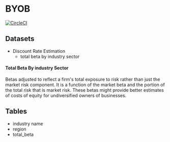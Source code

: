 # BYOB

[![CircleCI](https://circleci.com/gh/jdiejim/BYOB.svg?style=svg)](https://circleci.com/gh/jdiejim/BYOB)

## Datasets

* Discount Rate Estimation
  * total beta by industry sector

#### Total Beta By industry Sector

Betas adjusted to reflect a firm's total exposure to risk rather than just the market risk component. It is a function of the market beta and the portion of the total risk that is market risk. These betas might provide better estimates of costs of equity for undiversified owners of businesses.

## Tables

* industry name
* region
* total_beta
